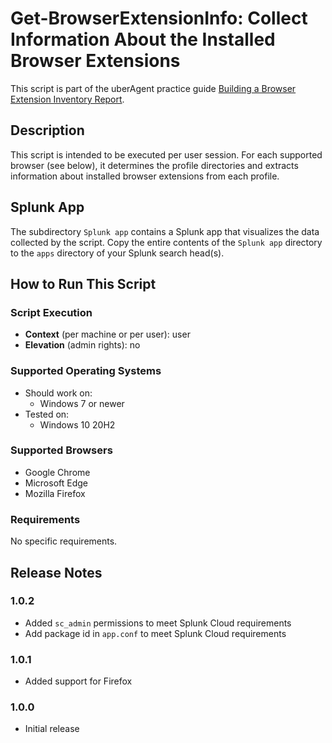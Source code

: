 # Get-BrowserExtensionInfo: Collect Information About the Installed Browser Extensions

This script is part of the uberAgent practice guide [Building a Browser Extension Inventory Report](https://uberagent.com/docs/uberagent/latest/practice-guides/building-a-browser-extension-inventory-report/).

## Description

This script is intended to be executed per user session. For each supported browser (see below), it determines the profile directories and extracts information about installed browser extensions from each profile.

## Splunk App

The subdirectory `Splunk app` contains a Splunk app that visualizes the data collected by the script. Copy the entire contents of the `Splunk app` directory to the `apps` directory of your Splunk search head(s).

## How to Run This Script

### Script Execution

- **Context** (per machine or per user): user
- **Elevation** (admin rights): no

### Supported Operating Systems

- Should work on:
  - Windows 7 or newer
- Tested on:
  - Windows 10 20H2

### Supported Browsers

- Google Chrome
- Microsoft Edge
- Mozilla Firefox

### Requirements

No specific requirements.

## Release Notes

### 1.0.2

- Added `sc_admin` permissions to meet Splunk Cloud requirements
- Add package id in `app.conf` to meet Splunk Cloud requirements

### 1.0.1

- Added support for Firefox

### 1.0.0

- Initial release
